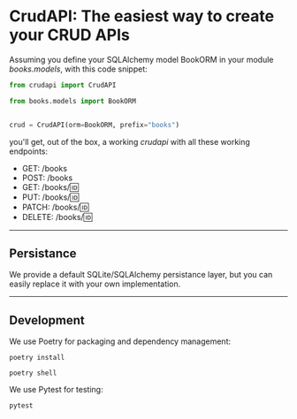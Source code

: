 CrudAPI: The easiest way to create your CRUD APIs
=======

Assuming you define your SQLAlchemy model BookORM in your module _books.models_, with this code snippet:

```python
from crudapi import CrudAPI

from books.models import BookORM


crud = CrudAPI(orm=BookORM, prefix="books")

```

you'll get, out of the box, a working _crudapi_ with all these working endpoints:

- GET: /books
- POST: /books
- GET: /books/:id:
- PUT: /books/:id:
- PATCH: /books/:id:
- DELETE: /books/:id:

---
## Persistance

We provide a default SQLite/SQLAlchemy persistance layer, but you can easily replace it with your own implementation.



---
## Development


We use Poetry for packaging and dependency management:

`poetry install`

`poetry shell`

We use Pytest for testing:

`pytest`
